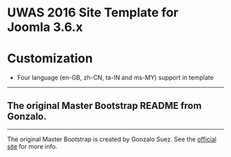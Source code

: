 UWAS 2016 Site Template for Joomla 3.6.x
==================================================

# Customization
- Four language (en-GB, zh-CN, ta-IN and ms-MY) support in template



-------------------------------------------------------------
## The original Master Bootstrap README from Gonzalo.
-------------------------------------------------------------
The original Master Bootstrap is created by Gonzalo Suez.
See the [official site](http://www.masterbootstrap.com) for more info.
